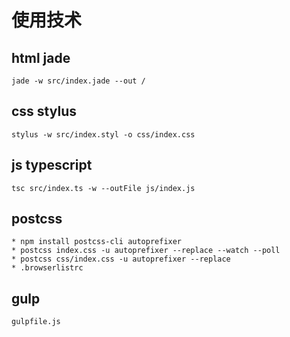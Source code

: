 # 使用技术 
## html jade 
    jade -w src/index.jade --out /
## css stylus
    stylus -w src/index.styl -o css/index.css
## js typescript
    tsc src/index.ts -w --outFile js/index.js
## postcss
    * npm install postcss-cli autoprefixer
    * postcss index.css -u autoprefixer --replace --watch --poll
    * postcss css/index.css -u autoprefixer --replace
    * .browserlistrc
## gulp
    gulpfile.js
